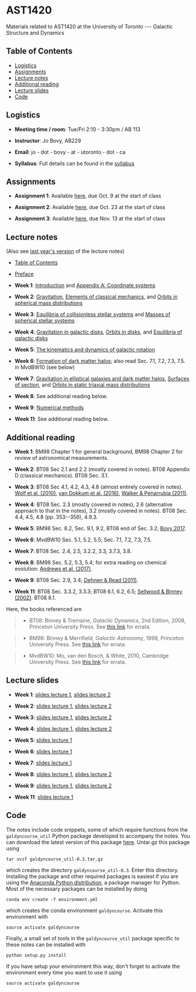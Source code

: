 # AST1420
Materials related to AST1420 at the University of Toronto --- Galactic Structure and Dynamics

## Table of Contents

* [Logistics](#logistics)
* [Assignments](#assignments)
* [Lecture notes](#lecture-notes)
* [Additional reading](#additional-reading)
* [Lecture slides](#lecture-slides)
* [Code](#code)

## Logistics

* **Meeting time / room**: Tue/Fri 2:10 - 3:30pm / AB 113

* **Instructor**: Jo Bovy, AB229

* **Email**: jo - dot - bovy - at - utoronto - dot - ca

* **Syllabus**: Full details can be found in the [syllabus](https://github.com/jobovy/AST1420/blob/master/syllabus/syllabus-ast1420.pdf)

## Assignments

* **Assignment 1**: Available [here](http://astro.utoronto.ca/~bovy/AST1420/assignments/assignment1.pdf), due Oct. 9 at the start of class

* **Assignment 2**: Available [here](http://astro.utoronto.ca/~bovy/AST1420/assignments/assignment2.pdf), due Oct. 23 at the start of class

* **Assignment 3**: Available [here](http://astro.utoronto.ca/~bovy/AST1420/assignments/assignment3.pdf), due Nov. 13 at the start of class

## Lecture notes

(Also see [last year's version](http://astro.utoronto.ca/~bovy/AST1420/notes/index.html) of the lecture notes)

* [Table of Contents](http://astro.utoronto.ca/~bovy/AST1420/notes-2018/index.html)

* [Preface](http://astro.utoronto.ca/~bovy/AST1420/notes-2018/notebooks/00.-Preface.html)

* **Week 1**: [Introduction](http://astro.utoronto.ca/~bovy/AST1420/notes-2018/notebooks/01.-Introduction.html) and [Appendix A: Coordinate systems](http://astro.utoronto.ca/~bovy/AST1420/notes-2018/notebooks/A.-Coordinate-systems.html)

* **Week 2**: [Gravitation](http://astro.utoronto.ca/~bovy/AST1420/notes-2018/notebooks/02.-Potential-Theory-and-Spherical-Mass-Distributions.html), [Elements of classical mechanics](http://astro.utoronto.ca/~bovy/AST1420/notes-2018/notebooks/03.-Elements-of-Classical-Mechanics.html), and [Orbits in spherical mass distributions](http://astro.utoronto.ca/~bovy/AST1420/notes-2018/notebooks/04.-Orbits-in-Spherical-Potentials.html)

* **Week 3**: [Equilibria of collisionless stellar systems](http://astro.utoronto.ca/~bovy/AST1420/notes-2018/notebooks/05.-Equilibria-Spherical-Collisionless-Systems.html) and [Masses of spherical stellar systems](http://astro.utoronto.ca/~bovy/AST1420/notes-2018/notebooks/06.-Masses-Spherical-Systems.html)

* **Week 4**: [Gravitation in galactic disks](http://astro.utoronto.ca/~bovy/AST1420/notes-2018/notebooks/07.-Flattened-Mass-Distributions.html), [Orbits in disks](http://astro.utoronto.ca/~bovy/AST1420/notes-2018/notebooks/09.-Orbits-in-Disks.html), and [Equilibria of galactic disks](http://astro.utoronto.ca/~bovy/AST1420/notes-2018/notebooks/10.-Equilibria-Flattened-Collisionless-Systems.html)

* **Week 5**: [The kinematics and dynamics of galactic rotation](http://astro.utoronto.ca/~bovy/AST1420/notes-2018/notebooks/08.-Galactic-Rotation.html)

* **Week 6**: [Formation of dark matter halos](http://astro.utoronto.ca/~bovy/AST1420/notes-2018/notebooks/IV-01.-Formation-DM-Halos.html); also read Sec. 7.1, 7.2, 7.3, 7.5. in MvdBW10 (see below)

* **Week 7**: [Gravitation in elliptical galaxies and dark matter halos](http://astro.utoronto.ca/~bovy/AST1420/notes-2018/notebooks/III-01.-Triaxial-Mass-Distributions.html), [Surfaces of section](http://astro.utoronto.ca/~bovy/AST1420/notes-2018/notebooks/II-04.-Surfaces-of-Section.html), and [Orbits in static triaxial mass distributions](http://astro.utoronto.ca/~bovy/AST1420/notes-2018/notebooks/III-02.-Orbits-in-Triaxial-Mass-Distributions.html)

* **Week 8**: See additional reading below.

* **Week 9**: [Numerical methods](http://astro.utoronto.ca/~bovy/AST1420/notes-2018/notebooks/09.-N-body-Modeling.html)

* **Week 11**: See additional reading below.


## Additional reading

* **Week 1**: BM98 Chapter 1 for general background, BM98 Chapter 2
    for review of astronomical measurements.

* **Week 2**: BT08 Sec 2.1 and 2.2 (mostly covered in notes). BT08
    Appendix D (classical mechanics). BT08 Sec. 3.1.

* **Week 3**: BT08 Sec 4.1, 4.2, 4.3, 4.8 (almost entirely covered in
    notes). [Wolf et
    al. (2010)](http://adsabs.harvard.edu/abs/2010MNRAS.406.1220W),
    [van Dokkum et
    al. (2016)](http://adsabs.harvard.edu/abs/2016ApJ...828L...6V),
    [Walker & Penarrubia
    (2011)](http://adsabs.harvard.edu/abs/2011ApJ...742...20W).

* **Week 4**: BT08 Sec. 2.3 (mostly covered in notes), 2.6
    (alternative approach to that in the notes), 3.2 (mostly covered
    in notes). BT08 Sec. 4.4, 4.5, 4.8 (pp. 353--356), 4.9.3.

* **Week 5**: BM98 Sec. 8.2, Sec. 9.1, 9.2, BT08 end of Sec. 3.2;
    [Bovy 2017](http://adsabs.harvard.edu/abs/2017MNRAS.468L..63B).

* **Week 6**: MvdBW10 Sec. 5.1, 5.2, 5.5; Sec. 7.1, 7.2, 7.3, 7.5.

* **Week 7**: BT08 Sec. 2.4, 2.5, 3.2.2, 3.3, 3.7.3, 3.8.

* **Week 8**: BM98 Sec. 5.2, 5.3, 5.4; for extra reading on chemical evolution: [Andrews et
    al. (2017)](http://adsabs.harvard.edu/abs/2017ApJ...835..224A). 

* **Week 9**: BT08 Sec. 2.9, 3.4; [Dehnen & Read
    (2011)](http://adsabs.harvard.edu/abs/2011EPJP..126...55D).

* **Week 11**: BT08 Sec. 3.3.2, 3.3.3; BT08 6.1, 6.2, 6.5; [Sellwood & Binney (2002)](http://adsabs.harvard.edu/abs/2002MNRAS.336..785S). BT08 8.1.

Here, the books referenced are

> * BT08: Binney & Tremaine, *Galactic Dynamics*, 2nd Edition, 2008, Princeton University Press. See [this link](https://www-thphys.physics.ox.ac.uk/people/JamesBinney/web/index_files/BT2errors.pdf) for errata.

> * BM98: Binney & Merrifield, *Galactic Astronomy*, 1998, Princeton University Press. See [this link](http://www-thphys.physics.ox.ac.uk/people/JamesBinney/bmerrors.pdf) for errata.

> * MvdBW10: Mo, van den Bosch, \& White, 2010, Cambridge University Press. See [this link](http://people.umass.edu/hjmo/book/errata.pdf) for errata.

## Lecture slides

* **Week 1**: [slides lecture 1](http://astro.utoronto.ca/~bovy/AST1420/slides-2018/L1-AST1420-2018.pdf), [slides lecture 2](http://astro.utoronto.ca/~bovy/AST1420/slides-2018/L2-AST1420-2018.pdf)

* **Week 2**: [slides lecture 1](http://astro.utoronto.ca/~bovy/AST1420/slides-2018/L3-AST1420-2018.pdf), [slides lecture 2](http://astro.utoronto.ca/~bovy/AST1420/slides-2018/L4-AST1420-2018.pdf)

* **Week 3**: [slides lecture 1](http://astro.utoronto.ca/~bovy/AST1420/slides-2018/L5-AST1420-2018.pdf), [slides lecture 2](http://astro.utoronto.ca/~bovy/AST1420/slides-2018/L6-AST1420-2018.pdf)

* **Week 4**: [slides lecture 1](http://astro.utoronto.ca/~bovy/AST1420/slides-2018/L7-AST1420-2018.pdf), [slides lecture 2](http://astro.utoronto.ca/~bovy/AST1420/slides-2018/L8-AST1420-2018.pdf)

* **Week 5**: [slides lecture 1](http://astro.utoronto.ca/~bovy/AST1420/slides-2018/L9-AST1420-2018.pdf)

* **Week 6**: [slides lecture 1](http://astro.utoronto.ca/~bovy/AST1420/slides-2018/L10-AST1420-2018.pdf)

* **Week 7**: [slides lecture 1](http://astro.utoronto.ca/~bovy/AST1420/slides-2018/L11-AST1420-2018.pdf)

* **Week 8**: [slides lecture 1](http://astro.utoronto.ca/~bovy/AST1420/slides-2018/L12-AST1420-2018.pdf), [slides lecture 2](http://astro.utoronto.ca/~bovy/AST1420/slides-2018/L13-AST1420-2018.pdf)

* **Week 9**: [slides lecture 1](http://astro.utoronto.ca/~bovy/AST1420/slides-2018/L14-AST1420-2018.pdf), [slides lecture 2](http://astro.utoronto.ca/~bovy/AST1420/slides-2018/L15-AST1420-2018.pdf)

* **Week 11**: [slides lecture 1](http://astro.utoronto.ca/~bovy/AST1420/slides-2018/L16-AST1420-2018.pdf)

## Code

The notes include code snippets, some of which require functions from
the ``galdyncourse_util`` Python package developed to accompany the
notes. You can download the latest version of this package
[here](http://astro.utoronto.ca/~bovy/AST1420/code/galdyncourse_util-0.3.tar.gz). Untar.gz
this package using 

```
tar xvzf galdyncourse_util-0.3.tar.gz
```

which creates the directory ``galdyncourse_util-0.3``. Enter this
directory. Installing the package and other required packages is
easiest if you are using the [Anaconda Python
distribution](https://docs.continuum.io/anaconda/), a package manager
for Python. Most of the necessary packages can be installed by doing

```
conda env create -f environment.yml
```

which creates the conda environment ``galdyncourse``. Activate this
environment with

```
source activate galdyncourse
```

Finally, a small set of tools in the ``galdyncourse_util`` package
specific to these notes can be installed with

```
python setup.py install
```

If you have setup your environment this way, don't forget to activate
the environment every time you want to use it using

```
source activate galdyncourse
```
